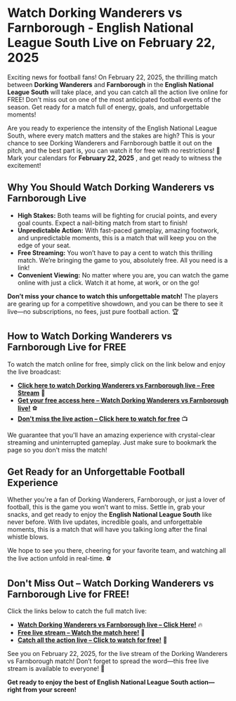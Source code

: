 # Watch Dorking Wanderers vs Farnborough - English National League South Live on February 22, 2025

Exciting news for football fans! On February 22, 2025, the thrilling match between **Dorking Wanderers** and **Farnborough** in the **English National League South** will take place, and you can catch all the action live online for FREE! Don't miss out on one of the most anticipated football events of the season. Get ready for a match full of energy, goals, and unforgettable moments!

Are you ready to experience the intensity of the English National League South, where every match matters and the stakes are high? This is your chance to see Dorking Wanderers and Farnborough battle it out on the pitch, and the best part is, you can watch it for free with no restrictions! 📅 Mark your calendars for **February 22, 2025** , and get ready to witness the excitement!

## Why You Should Watch Dorking Wanderers vs Farnborough Live

- **High Stakes:** Both teams will be fighting for crucial points, and every goal counts. Expect a nail-biting match from start to finish!
- **Unpredictable Action:** With fast-paced gameplay, amazing footwork, and unpredictable moments, this is a match that will keep you on the edge of your seat.
- **Free Streaming:** You won’t have to pay a cent to watch this thrilling match. We’re bringing the game to you, absolutely free. All you need is a link!
- **Convenient Viewing:** No matter where you are, you can watch the game online with just a click. Watch it at home, at work, or on the go!

**Don’t miss your chance to watch this unforgettable match!** The players are gearing up for a competitive showdown, and you can be there to see it live—no subscriptions, no fees, just pure football action. 🏆

## How to Watch Dorking Wanderers vs Farnborough Live for FREE

To watch the match online for free, simply click on the link below and enjoy the live broadcast:

- [**Click here to watch Dorking Wanderers vs Farnborough live – Free Stream**](https://tinyurl.com/livestreamfreeo?st=Dorking+Wanderers+vs+Farnborough&si=gh) 🎥
- [**Get your free access here – Watch Dorking Wanderers vs Farnborough live!**](https://tinyurl.com/livestreamfreeo?st=Dorking+Wanderers+vs+Farnborough&si=gh) ⚽
- [**Don't miss the live action – Click here to watch for free**](https://tinyurl.com/livestreamfreeo?st=Dorking+Wanderers+vs+Farnborough&si=gh) 📺

We guarantee that you'll have an amazing experience with crystal-clear streaming and uninterrupted gameplay. Just make sure to bookmark the page so you don't miss the match!

## Get Ready for an Unforgettable Football Experience

Whether you're a fan of Dorking Wanderers, Farnborough, or just a lover of football, this is the game you won’t want to miss. Settle in, grab your snacks, and get ready to enjoy the **English National League South** like never before. With live updates, incredible goals, and unforgettable moments, this is a match that will have you talking long after the final whistle blows.

We hope to see you there, cheering for your favorite team, and watching all the live action unfold in real-time. ⚽

## Don't Miss Out – Watch Dorking Wanderers vs Farnborough Live for FREE!

Click the links below to catch the full match live:

- [**Watch Dorking Wanderers vs Farnborough live – Click Here!**](https://tinyurl.com/livestreamfreeo?st=Dorking+Wanderers+vs+Farnborough&si=gh) 🔥
- [**Free live stream – Watch the match here!**](https://tinyurl.com/livestreamfreeo?st=Dorking+Wanderers+vs+Farnborough&si=gh) 📡
- [**Catch all the action live – Click to watch for free!**](https://tinyurl.com/livestreamfreeo?st=Dorking+Wanderers+vs+Farnborough&si=gh) 🚀

See you on February 22, 2025, for the live stream of the Dorking Wanderers vs Farnborough match! Don’t forget to spread the word—this free live stream is available to everyone! 📢

**Get ready to enjoy the best of English National League South action—right from your screen!**
